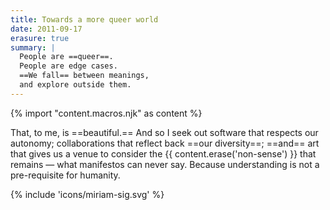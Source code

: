 ```yaml
---
title: Towards a more queer world
date: 2011-09-17
erasure: true
summary: |
  People are ==queer==.
  People are edge cases.
  ==We fall== between meanings,
  and explore outside them.
---
```


{% import "content.macros.njk" as content %}

That, to me, is ==beautiful.==
And so I seek out
software that respects our autonomy;
collaborations that reflect back ==our diversity==;
==and== art that gives us a venue to consider
the {{ content.erase('non-sense') }}
that remains —
what manifestos can never say.
Because understanding is not a pre-requisite for humanity.

{% include 'icons/miriam-sig.svg' %}
